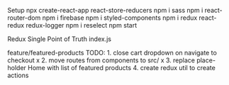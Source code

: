Setup
    npx create-react-app react-store-reducers
        npm i sass      npm i react-router-dom      npm i firebase
        npm i styled-components
        npm i redux react-redux redux-logger
        npm i reselect
    npm start     

Redux
    Single Point of Truth
    index.js    <Provider store={store}>

feature/featured-products TODO:
    1.  close cart dropdown on navigate to checkout                     x
    2.  move routes from components to src/                             x
    3.  replace place-holder Home with list of featured products
    4.  create redux util to create actions

